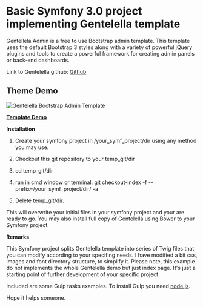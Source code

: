 Basic Symfony 3.0 project implementing Gentelella template
=========

Gentellela Admin is a free to use Bootstrap admin template. This template uses the default Bootstrap 3 styles along with a variety of powerful jQuery plugins and tools to create a powerful framework for creating admin panels or back-end dashboards.

Link to Gentelella github: [Github](https://github.com/puikinsh/gentelella)

## Theme Demo
![Gentelella Bootstrap Admin Template](https://cdn.colorlib.com/wp/wp-content/uploads/sites/2/gentelella-admin-template-preview.jpg "Gentelella Theme Browser Preview")

**[Template Demo](https://colorlib.com/polygon/gentelella/index.html)**

**Installation**

1. Create your symfony project in /your_symf_project/dir using any method you may use.

2. Checkout this git repository to your temp_git/dir

3. cd temp_git/dir

4. run in cmd window or terminal: git checkout-index -f --prefix=/your_symf_project/dir/ -a

5. Delete temp_git/dir.


This will overwrite your initial files in your symfony project and your are ready to go.
You may also install full copy of Gentelella using Bower to your Symfony project.

**Remarks**

This Symfony project splits Gentelella template into series of Twig files that you can modify according to your specifing needs.
I have modified a bit css, images and font directory structure, to simplify it.
Please note, this example do not implements the whole Gentelella demo but just index page.
It's just a starting point of further development of your specific project.

Included are some Gulp tasks examples.
To install Gulp you need [node.js](https://nodejs.org/en/).

Hope it helps someone.